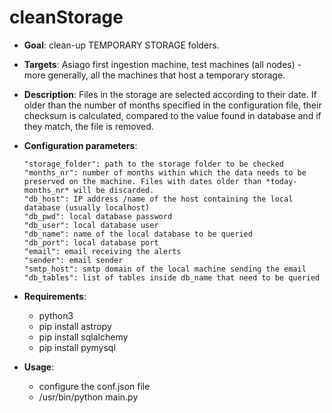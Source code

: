 # cleanStorage

- **Goal**: clean-up TEMPORARY STORAGE folders. 

- **Targets**: Asiago first ingestion machine, test machines (all nodes) - more generally, all the machines that host a temporary storage. 

- **Description**: Files in the storage are selected according to their date. If older than the number of months specified in the configuration file, their checksum is calculated, compared to the value found in database and if they match, the file is removed. 

- **Configuration parameters**:

      "storage_folder": path to the storage folder to be checked 
      "months_nr": number of months within which the data needs to be preserved on the machine. Files with dates older than *today-months_nr* will be discarded.
      "db_host": IP address /name of the host containing the local database (usually localhost)
      "db_pwd": local database password
      "db_user": local database user
      "db_name": name of the local database to be queried
      "db_port": local database port
      "email": email receiving the alerts
      "sender": email sender
      "smtp_host": smtp domain of the local machine sending the email
      "db_tables": list of tables inside db_name that need to be queried

- **Requirements**:
    - python3
    - pip install astropy
    - pip install sqlalchemy
    - pip install pymysql

- **Usage**:
    - configure the conf.json file
    - /usr/bin/python main.py
